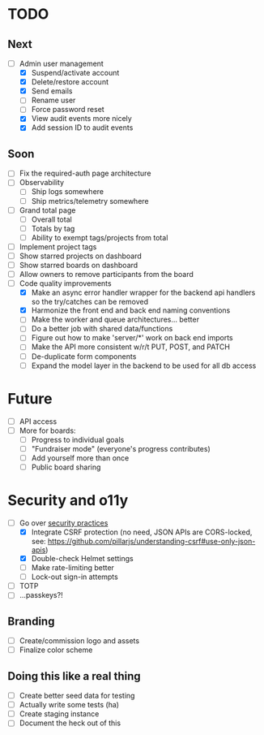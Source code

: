 # TODO

## Next
- [ ] Admin user management
  - [X] Suspend/activate account
  - [X] Delete/restore account
  - [X] Send emails
  - [ ] Rename user
  - [ ] Force password reset
  - [X] View audit events more nicely
  - [X] Add session ID to audit events

## Soon
- [ ] Fix the required-auth page architecture
- [ ] Observability
  - [ ] Ship logs somewhere
  - [ ] Ship metrics/telemetry somewhere
- [ ] Grand total page
  - [ ] Overall total
  - [ ] Totals by tag
  - [ ] Ability to exempt tags/projects from total
- [ ] Implement project tags
- [ ] Show starred projects on dashboard
- [ ] Show starred boards on dashboard
- [ ] Allow owners to remove participants from the board
- [ ] Code quality improvements
  - [X] Make an async error handler wrapper for the backend api handlers so the try/catches can be removed
  - [X] Harmonize the front end and back end naming conventions
  - [ ] Make the worker and queue architectures... better
  - [ ] Do a better job with shared data/functions
  - [ ] Figure out how to make 'server/*' work on back end imports
  - [ ] Make the API more consistent w/r/t PUT, POST, and PATCH
  - [ ] De-duplicate form components
  - [ ] Expand the model layer in the backend to be used for all db access

# Future
- [ ] API access
- [ ] More for boards:
  - [ ] Progress to individual goals
  - [ ] "Fundraiser mode" (everyone's progress contributes)
  - [ ] Add yourself more than once
  - [ ] Public board sharing

# Security and o11y
- [ ] Go over [security practices](https://blog.risingstack.com/node-js-security-checklist/)
  - [X] Integrate CSRF protection (no need, JSON APIs are CORS-locked, see: https://github.com/pillarjs/understanding-csrf#use-only-json-apis)
  - [X] Double-check Helmet settings
  - [ ] Make rate-limiting better
  - [ ] Lock-out sign-in attempts
- [ ] TOTP
- [ ] ...passkeys?!

## Branding
- [ ] Create/commission logo and assets
- [ ] Finalize color scheme

## Doing this like a real thing
- [ ] Create better seed data for testing
- [ ] Actually write some tests (ha)
- [ ] Create staging instance
- [ ] Document the heck out of this
